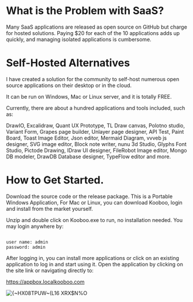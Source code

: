 # What is the Problem with SaaS?

Many SaaS applications are released as open source on GitHub but charge for hosted solutions. Paying $20 for each of the 10 applications adds up quickly, and managing isolated applications is cumbersome.
 

# Self-Hosted Alternatives

I have created a solution for the community to self-host numerous open source applications on their desktop or in the cloud.  

It can be run on Windows, Mac or Linux server, and it is totally FREE. 

Currently, there are about a hundred applications and tools included, such as: 

DrawIO, Excalidraw, Quant UX Prototype, TL Draw canvas, Polotno studio, Variant Form, Grapes page builder, Unlayer page designer, API Test, Paint Board, Toast Image Editor, Json editor, Mermaid Diagram, vvveb js designer, SVG image editor, Block note writer, nunu 3d Studio, Glyphs Font Studio, Pictode Drawing, IDraw UI designer, FileRobot Image editor, Mongo DB modeler, DrawDB Database designer, TypeFlow editor and more.


# How to Get Started.

Download the source code or the release package. This is a Portable Windows Application, For Mac or Linux, you can download Kooboo, login and install from the market yourself. 

Unzip and double click on Kooboo.exe to run, no installation needed. You may login anywhere by:

```Text

user name: admin
password: admin

```


After logging in, you can install more applications or click on an existing application to log in and start using it. Open the application by clicking on the site link or navigating directly to:  
 
https://appbox.localkooboo.com

![{~HX08TPUW~(L16 XRX$N%O](https://github.com/user-attachments/assets/5d344b9d-bf5d-44c7-9b95-3d2e54390c83)
